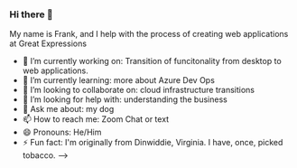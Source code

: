 ### Hi there 👋

My name is Frank, and I help with the process of creating web applications at Great Expressions

- 🔭 I’m currently working on: Transition of funcitonality from desktop to web applications.
- 🌱 I’m currently learning: more about Azure Dev Ops
- 👯 I’m looking to collaborate on: cloud infrastructure transitions
- 🤔 I’m looking for help with: understanding the business
- 💬 Ask me about: my dog
- 📫 How to reach me: Zoom Chat or text
- 😄 Pronouns: He/Him
- ⚡ Fun fact: I'm originally from Dinwiddie, Virginia. I have, once, picked tobacco.
-->
